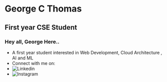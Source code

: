 # George C Thomas
## First year CSE Student 
### Hey all, George Here..
- A first year student interested in Web Development, Cloud Architecture , AI and ML
- Connect with me on:
- ![Linkedin](linkedin.com/in/georgect5200)
- ![Instagram](instagram.com/gexrge_ct)

